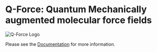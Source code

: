 # Q-Force: **Q**uantum Mechanically augmented molecular **force** fields



![Q-Force Logo](https://i.imgur.com/jZG5MNO.jpg "Q-Force Logo")

Please see the [Documentation](https://qforce.readthedocs.io/) for more information.

